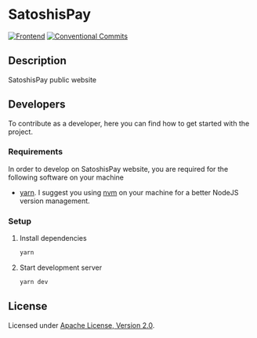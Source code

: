 # SatoshisPay

[![Frontend](https://github.com/SatoshisPay/satoshispay/actions/workflows/frontend.yml/badge.svg)](https://github.com/SatoshisPay/website/actions/workflows/frontend.yml)
[![Conventional Commits](https://img.shields.io/badge/Conventional%20Commits-1.0.0-%23FE5196?logo=conventionalcommits&logoColor=white)](https://conventionalcommits.org)

## Description

SatoshisPay public website

## Developers

To contribute as a developer, here you can find how to get started with the project.

### Requirements

In order to develop on SatoshisPay website, you are required for the following software on your machine

- [yarn](https://classic.yarnpkg.com/lang/en/docs/install/#debian-stable). I suggest you using [nvm](https://github.com/nvm-sh/nvm) on your machine for a better NodeJS version management.

### Setup

1. Install dependencies

    ```sh
    yarn
    ```

2. Start development server

    ```sh
    yarn dev
    ```

## License

Licensed under [Apache License, Version 2.0](/LICENSE).

